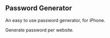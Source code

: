 Password Generator
---

An easy to use password generator, for iPhone.

Generate password per website.